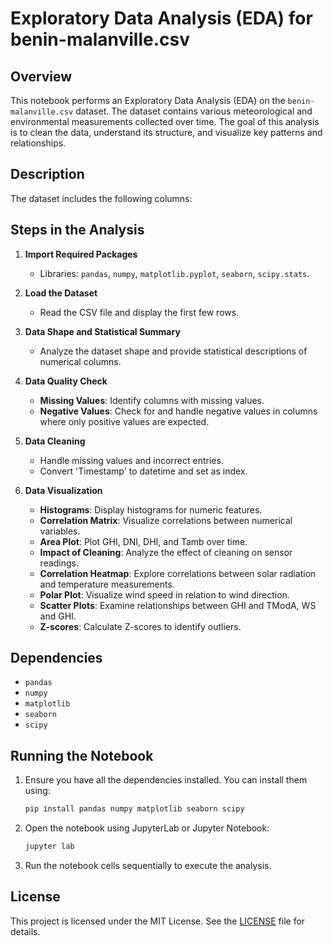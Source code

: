 # Exploratory Data Analysis (EDA) for benin-malanville.csv

## Overview
This notebook performs an Exploratory Data Analysis (EDA) on the `benin-malanville.csv` dataset. The dataset contains various meteorological and environmental measurements collected over time. The goal of this analysis is to clean the data, understand its structure, and visualize key patterns and relationships.

## Description
The dataset includes the following columns:

## Steps in the Analysis

1. **Import Required Packages**
   - Libraries: `pandas`, `numpy`, `matplotlib.pyplot`, `seaborn`, `scipy.stats`.

2. **Load the Dataset**
   - Read the CSV file and display the first few rows.

3. **Data Shape and Statistical Summary**
   - Analyze the dataset shape and provide statistical descriptions of numerical columns.

4. **Data Quality Check**
   - **Missing Values**: Identify columns with missing values.
   - **Negative Values**: Check for and handle negative values in columns where only positive values are expected.

5. **Data Cleaning**
   - Handle missing values and incorrect entries.
   - Convert 'Timestamp' to datetime and set as index.

6. **Data Visualization**
   - **Histograms**: Display histograms for numeric features.
   - **Correlation Matrix**: Visualize correlations between numerical variables.
   - **Area Plot**: Plot GHI, DNI, DHI, and Tamb over time.
   - **Impact of Cleaning**: Analyze the effect of cleaning on sensor readings.
   - **Correlation Heatmap**: Explore correlations between solar radiation and temperature measurements.
   - **Polar Plot**: Visualize wind speed in relation to wind direction.
   - **Scatter Plots**: Examine relationships between GHI and TModA, WS and GHI.
   - **Z-scores**: Calculate Z-scores to identify outliers.

## Dependencies
- `pandas`
- `numpy`
- `matplotlib`
- `seaborn`
- `scipy`

## Running the Notebook
1. Ensure you have all the dependencies installed. You can install them using:
    ```bash
    pip install pandas numpy matplotlib seaborn scipy
    ```
2. Open the notebook using JupyterLab or Jupyter Notebook:
    ```bash
    jupyter lab
    ```
3. Run the notebook cells sequentially to execute the analysis.

## License
This project is licensed under the MIT License. See the [LICENSE](../LICENSE) file for details.

